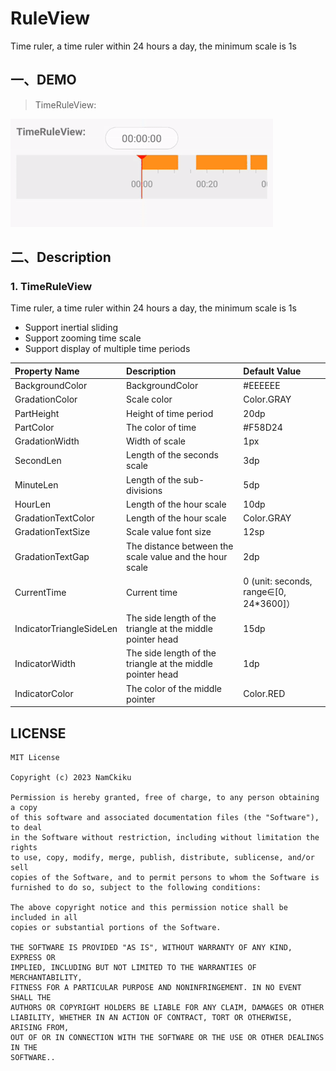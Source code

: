 ﻿# RuleView

Time ruler, a time ruler within 24 hours a day, the minimum scale is 1s
## 一、DEMO

> TimeRuleView:

![timeGif](https://github.com/NamCkiku/TimeRuler.Maui/blob/master/time.gif)


## 二、Description


### 1. TimeRuleView
Time ruler, a time ruler within 24 hours a day, the minimum scale is 1s

- Support inertial sliding
- Support zooming time scale
- Support display of multiple time periods

Property Name | Description | Default Value
:------ | :------ | :------
BackgroundColor | BackgroundColor | #EEEEEE
GradationColor | Scale color | Color.GRAY
PartHeight | Height of time period | 20dp
PartColor | The color of time | #F58D24
GradationWidth | Width of scale | 1px
SecondLen | Length of the seconds scale | 3dp
MinuteLen | Length of the sub-divisions | 5dp
HourLen | Length of the hour scale | 10dp
GradationTextColor | Length of the hour scale | Color.GRAY
GradationTextSize | Scale value font size | 12sp
GradationTextGap | The distance between the scale value and the hour scale | 2dp
CurrentTime | Current time | 0 (unit: seconds, range∈[0, 24*3600]）
IndicatorTriangleSideLen | The side length of the triangle at the middle pointer head | 15dp
IndicatorWidth | The side length of the triangle at the middle pointer head | 1dp
IndicatorColor |The color of the middle pointer  | Color.RED
 


## LICENSE
```
MIT License

Copyright (c) 2023 NamCkiku

Permission is hereby granted, free of charge, to any person obtaining a copy
of this software and associated documentation files (the "Software"), to deal
in the Software without restriction, including without limitation the rights
to use, copy, modify, merge, publish, distribute, sublicense, and/or sell
copies of the Software, and to permit persons to whom the Software is
furnished to do so, subject to the following conditions:

The above copyright notice and this permission notice shall be included in all
copies or substantial portions of the Software.

THE SOFTWARE IS PROVIDED "AS IS", WITHOUT WARRANTY OF ANY KIND, EXPRESS OR
IMPLIED, INCLUDING BUT NOT LIMITED TO THE WARRANTIES OF MERCHANTABILITY,
FITNESS FOR A PARTICULAR PURPOSE AND NONINFRINGEMENT. IN NO EVENT SHALL THE
AUTHORS OR COPYRIGHT HOLDERS BE LIABLE FOR ANY CLAIM, DAMAGES OR OTHER
LIABILITY, WHETHER IN AN ACTION OF CONTRACT, TORT OR OTHERWISE, ARISING FROM,
OUT OF OR IN CONNECTION WITH THE SOFTWARE OR THE USE OR OTHER DEALINGS IN THE
SOFTWARE..
```